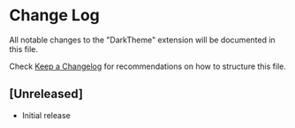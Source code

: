 # Change Log

All notable changes to the "DarkTheme" extension will be documented in this file.

Check [Keep a Changelog](http://keepachangelog.com/) for recommendations on how to structure this file.

## [Unreleased]

- Initial release
